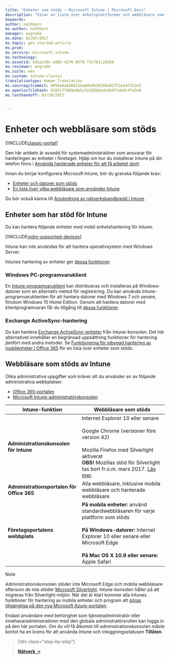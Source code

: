 ```yaml
---
title: "Enheter som stöds – Microsoft Intune | Microsoft Docs"
description: "Visar en lista över enhetsplattformar och webbläsare som stöds för Intunes enhetshantering"
keywords: 
author: nathbarn
ms.author: nathbarn
manager: angrobe
ms.date: 02/07/2017
ms.topic: get-started-article
ms.prod: 
ms.service: microsoft-intune
ms.technology: 
ms.assetid: 5d1ac59c-a885-4276-8576-f3cf81c2d268
ms.reviewer: angrobe
ms.suite: ems
ms.custom: intune-classic
translationtype: Human Translation
ms.sourcegitcommit: 905be6a926dc5bab8e9b1016ba82751ee47313e5
ms.openlocfilehash: 61851f7669e9a5c3a192b2eda344fcde9c4fa3e6
ms.lasthandoff: 03/20/2017


---
```


# <a name="supported-devices-and-browsers"></a>Enheter och webbläsare som stöds

[!INCLUDE[classic-portal](../includes/classic-portal.md)]

Den här artikeln är avsedd för systemadministratörer som ansvarar för hanteringen av enheter i företaget. Hjälp om hur du installerar Intune på din telefon finns i [Använda hanterade enheter för att få arbetet gjort](https://docs.microsoft.com/intune/enduser/company-portal-frequently-asked-questions).

Innan du börjar konfigurera Microsoft Intune, bör du granska följande krav:

- [Enheter och datorer som stöds](#intune-supported-devices)
- [En lista över vilka webbläsare som använder Intune](#intune-supported-web-browsers)

Du bör också känna till [Användning av nätverksbandbredd i Intune](network-bandwidth-use.md).

## <a name="intune-supported-devices"></a>Enheter som har stöd för Intune

Du kan hantera följande enheter med mobil enhetshantering för Intune:

[!INCLUDE[mdm-supported-devices](../includes/mdm-supported-devices.md)]

Intune kan inte användas för att hantera operativsystem med Windows Server.

Intunes hantering av enheter ger [dessa funktioner](mobile-device-management-capabilities-in-microsoft-intune.md).

### <a name="windows-pc-software-client"></a>Windows PC-programvaruklient

En [Intune-programvaruklient](/intune/deploy-use/manage-windows-pcs-with-microsoft-intune) kan distribueras och installeras på Windows-datorer som en alternativ metod för registrering. Du kan använda Intune-programvaruklienten för att hantera datorer med Windows 7 och senare, förutom Windows 10 Home Edition. Genom att hantera datorer med klientprogramvaran får du tillgång till [dessa funktioner](windows-pc-management-capabilities-in-microsoft-intune.md).

### <a name="exchange-activesync-management"></a>Exchange ActiveSync-hantering

Du kan hantera [Exchange ActiveSync-enheter](/intune/deploy-use/mobile-device-management-with-exchange-activesync-and-microsoft-intune) från Intune-konsolen. Det här alternativet innehåller en begränsad uppsättning funktioner för hantering jämfört med andra metoder. Se [Funktionerna för inbyggd hantering av mobilenheter i Office 365](https://support.office.com/article/Capabilities-of-built-in-Mobile-Device-Management-for-Office-365-a1da44e5-7475-4992-be91-9ccec25905b0) för en lista över enheter som stöds.

## <a name="intune-supported-web-browsers"></a>Webbläsare som stöds av Intune

Olika administrativa uppgifter som kräver att du använder en av följande administrativa webbplatser.

- [Office 365-portalen](http://go.microsoft.com/fwlink/p/?LinkId=698854)
- [Microsoft Intune-administratörskonsolen](https://admin.manage.microsoft.com/)

|Intune-funktion |Webbläsare som stöds|
|---------|---------|
|**Administrationskonsolen för Intune**     |  Internet Explorer 10 eller senare<br /><br />Google Chrome (versioner före version 42)<br /><br />Mozilla Firefox med Silverlight aktiverat<br />**OBS!** Mozillas stöd för Silverlight tas bort fr.o.m. mars 2017. [Läs mer](https://go.microsoft.com/fwlink/?linkid=836872). |
|**Administrationsportalen för Office 365**     |Alla webbläsare, inklusive mobila webbläsare och hanterade webbläsare  |
|**Företagsportalens webbplats**     |**På mobila enheter:** använd standardwebbläsaren för varje plattform som stöds   <br /><br />**På Windows-datorer:** Internet Explorer 10 eller senare eller Microsoft Edge<br /><br />**På Mac OS X 10.9 eller senare:** Apple Safari    |

> [!Note]
> Administrationskonsolen stöder inte Microsoft Edge och mobila webbläsare eftersom de inte stöder [Microsoft Silverlight](https://msdn.microsoft.com/en-us/library/cc838158(v=vs.95).aspx). Intune-konsolen håller på att migreras från Silverlight-miljön. När det är klart kommer alla Intunes funktioner för hantering av mobila enheter och program att [göras tillgängliga på den nya Microsoft Azure-portalen](https://blogs.technet.microsoft.com/enterprisemobility/2015/11/17/enhancing-managed-mobile-productivity/).


Endast användare med behörighet som tjänsteadministratör eller innehavaradministratören med den globala administratörsrollen kan logga in på den här portalen. Om du vill få åtkomst till administrationskonsolen måste kontot ha en licens för att använda Intune och inloggningsstatusen **Tillåten**.

>[!div class="step-by-step"]

>[**Nätverk** &rarr;](network-bandwidth-use.md)  

